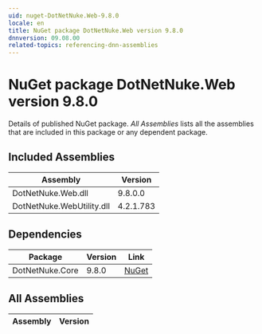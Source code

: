 ```yaml
---
uid: nuget-DotNetNuke.Web-9.8.0
locale: en
title: NuGet package DotNetNuke.Web version 9.8.0
dnnversion: 09.08.00
related-topics: referencing-dnn-assemblies
---
```


# NuGet package DotNetNuke.Web version 9.8.0
Details of published NuGet package.
*All Assemblies* lists all the assemblies that are included in this package or any dependent package.

## Included Assemblies

|Assembly|Version|
|---|---|
|DotNetNuke.Web.dll|9.8.0.0|
|DotNetNuke.WebUtility.dll|4.2.1.783|

## Dependencies

|Package|Version|Link|
|---|---|---|
|DotNetNuke.Core|9.8.0|[NuGet](https://www.nuget.org/packages/DotNetNuke.Core/9.8.0)|

## All Assemblies

|Assembly|Version|
|---|---|

